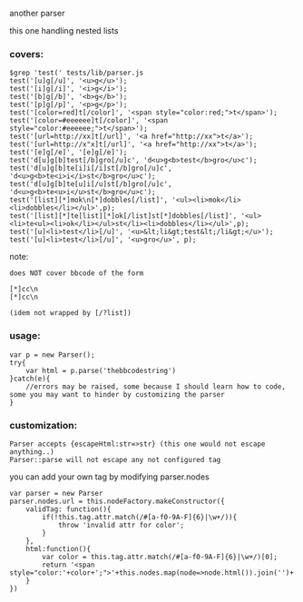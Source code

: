 another parser

this one handling nested lists

### covers:
    
    $grep 'test(' tests/lib/parser.js
    test('[u]g[/u]', '<u>g</u>');
    test('[i]g[/i]', '<i>g</i>');
    test('[b]g[/b]', '<b>g</b>');
    test('[p]g[/p]', '<p>g</p>');
    test('[color=red]t[/color]', '<span style="color:red;">t</span>');
    test('[color=#eeeeee]t[/color]', '<span style="color:#eeeeee;">t</span>');
    test('[url=http://xx]t[/url]', '<a href="http://xx">t</a>');
    test('[url=http://x"x]t[/url]', '<a href="http://xx">t</a>');
    test('[e]g[/e]', '[e]g[/e]');
    test('d[u]g[b]test[/b]gro[/u]c', 'd<u>g<b>test</b>gro</u>c');
    test('d[u]g[b]te[i]i[/i]st[/b]gro[/u]c', 'd<u>g<b>te<i>i</i>st</b>gro</u>c');
    test('d[u]g[b]te[u]i[/u]st[/b]gro[/u]c', 'd<u>g<b>te<u>i</u>st</b>gro</u>c');
    test('[list][*]mok\n[*]dobbles[/list]', '<ul><li>mok</li><li>dobbles</li></ul>',p);
    test('[list][*]te[list][*]ok[/list]st[*]dobbles[/list]', '<ul><li>te<ul><li>ok</li></ul>st</li><li>dobbles</li></ul>',p);
    test('[u]<li>test</li>[/u]', '<u>&lt;li&gt;test&lt;/li&gt;</u>');
    test('[u]<li>test</li>[/u]', '<u>gro</u>', p);

note:

    does NOT cover bbcode of the form
    
    [*]cc\n
    [*]cc\n

    (idem not wrapped by [/?list])

### usage:

    var p = new Parser();
    try{
        var html = p.parse('thebbcodestring')
    }catch(e){
        //errors may be raised, some because I should learn how to code, some you may want to hinder by customizing the parser
    }

### customization:

    Parser accepts {escapeHtml:str=>str} (this one would not escape anything..)
    Parser::parse will not escape any not configured tag

you can add your own tag by modifying parser.nodes

    var parser = new Parser
    parser.nodes.url = this.nodeFactory.makeConstructor({
        validTag: function(){
            if(!this.tag.attr.match(/#[a-f0-9A-F]{6}|\w+/)){
                throw 'invalid attr for color';
            }
        },
        html:function(){
            var color = this.tag.attr.match(/#[a-f0-9A-F]{6}|\w+/)[0];
            return '<span style="color:'+color+';">'+this.nodes.map(node=>node.html()).join('')+'</span>';
        }
    })